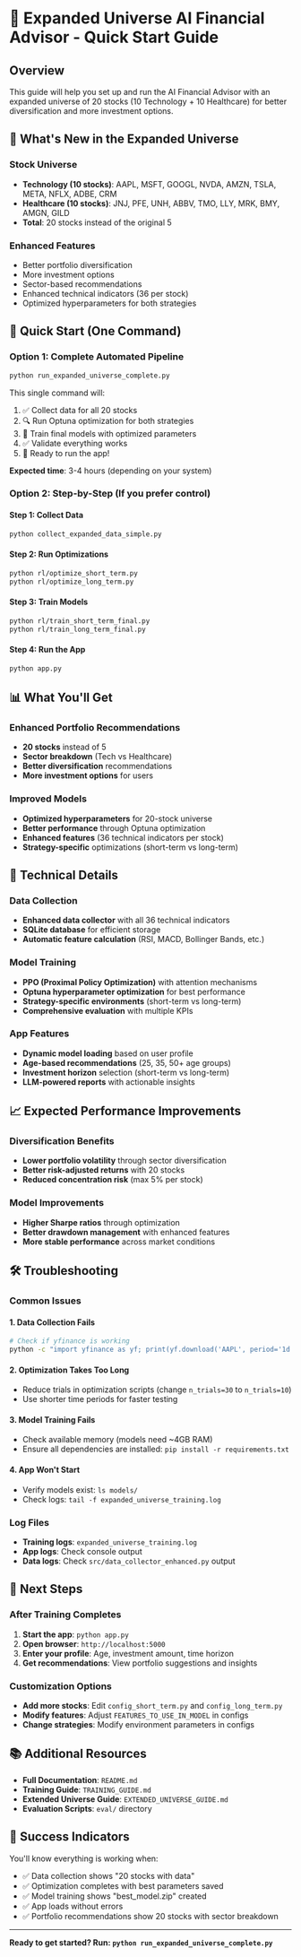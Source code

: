 # 🚀 Expanded Universe AI Financial Advisor - Quick Start Guide

## Overview

This guide will help you set up and run the AI Financial Advisor with an expanded universe of 20 stocks (10 Technology + 10 Healthcare) for better diversification and more investment options.

## 🎯 What's New in the Expanded Universe

### Stock Universe

- **Technology (10 stocks)**: AAPL, MSFT, GOOGL, NVDA, AMZN, TSLA, META, NFLX, ADBE, CRM
- **Healthcare (10 stocks)**: JNJ, PFE, UNH, ABBV, TMO, LLY, MRK, BMY, AMGN, GILD
- **Total**: 20 stocks instead of the original 5

### Enhanced Features

- Better portfolio diversification
- More investment options
- Sector-based recommendations
- Enhanced technical indicators (36 per stock)
- Optimized hyperparameters for both strategies

## 🚀 Quick Start (One Command)

### Option 1: Complete Automated Pipeline

```bash
python run_expanded_universe_complete.py
```

This single command will:

1. ✅ Collect data for all 20 stocks
2. 🔍 Run Optuna optimization for both strategies
3. 🎯 Train final models with optimized parameters
4. ✅ Validate everything works
5. 🎉 Ready to run the app!

**Expected time**: 3-4 hours (depending on your system)

### Option 2: Step-by-Step (If you prefer control)

#### Step 1: Collect Data

```bash
python collect_expanded_data_simple.py
```

#### Step 2: Run Optimizations

```bash
python rl/optimize_short_term.py
python rl/optimize_long_term.py
```

#### Step 3: Train Models

```bash
python rl/train_short_term_final.py
python rl/train_long_term_final.py
```

#### Step 4: Run the App

```bash
python app.py
```

## 📊 What You'll Get

### Enhanced Portfolio Recommendations

- **20 stocks** instead of 5
- **Sector breakdown** (Tech vs Healthcare)
- **Better diversification** recommendations
- **More investment options** for users

### Improved Models

- **Optimized hyperparameters** for 20-stock universe
- **Better performance** through Optuna optimization
- **Enhanced features** (36 technical indicators per stock)
- **Strategy-specific** optimizations (short-term vs long-term)

## 🔧 Technical Details

### Data Collection

- **Enhanced data collector** with all 36 technical indicators
- **SQLite database** for efficient storage
- **Automatic feature calculation** (RSI, MACD, Bollinger Bands, etc.)

### Model Training

- **PPO (Proximal Policy Optimization)** with attention mechanisms
- **Optuna hyperparameter optimization** for best performance
- **Strategy-specific environments** (short-term vs long-term)
- **Comprehensive evaluation** with multiple KPIs

### App Features

- **Dynamic model loading** based on user profile
- **Age-based recommendations** (25, 35, 50+ age groups)
- **Investment horizon** selection (short-term vs long-term)
- **LLM-powered reports** with actionable insights

## 📈 Expected Performance Improvements

### Diversification Benefits

- **Lower portfolio volatility** through sector diversification
- **Better risk-adjusted returns** with 20 stocks
- **Reduced concentration risk** (max 5% per stock)

### Model Improvements

- **Higher Sharpe ratios** through optimization
- **Better drawdown management** with enhanced features
- **More stable performance** across market conditions

## 🛠️ Troubleshooting

### Common Issues

#### 1. Data Collection Fails

```bash
# Check if yfinance is working
python -c "import yfinance as yf; print(yf.download('AAPL', period='1d'))"
```

#### 2. Optimization Takes Too Long

- Reduce trials in optimization scripts (change `n_trials=30` to `n_trials=10`)
- Use shorter time periods for faster testing

#### 3. Model Training Fails

- Check available memory (models need ~4GB RAM)
- Ensure all dependencies are installed: `pip install -r requirements.txt`

#### 4. App Won't Start

- Verify models exist: `ls models/`
- Check logs: `tail -f expanded_universe_training.log`

### Log Files

- **Training logs**: `expanded_universe_training.log`
- **App logs**: Check console output
- **Data logs**: Check `src/data_collector_enhanced.py` output

## 🎯 Next Steps

### After Training Completes

1. **Start the app**: `python app.py`
2. **Open browser**: `http://localhost:5000`
3. **Enter your profile**: Age, investment amount, time horizon
4. **Get recommendations**: View portfolio suggestions and insights

### Customization Options

- **Add more stocks**: Edit `config_short_term.py` and `config_long_term.py`
- **Modify features**: Adjust `FEATURES_TO_USE_IN_MODEL` in configs
- **Change strategies**: Modify environment parameters in configs

## 📚 Additional Resources

- **Full Documentation**: `README.md`
- **Training Guide**: `TRAINING_GUIDE.md`
- **Extended Universe Guide**: `EXTENDED_UNIVERSE_GUIDE.md`
- **Evaluation Scripts**: `eval/` directory

## 🎉 Success Indicators

You'll know everything is working when:

- ✅ Data collection shows "20 stocks with data"
- ✅ Optimization completes with best parameters saved
- ✅ Model training shows "best_model.zip" created
- ✅ App loads without errors
- ✅ Portfolio recommendations show 20 stocks with sector breakdown

---

**Ready to get started? Run: `python run_expanded_universe_complete.py`**
